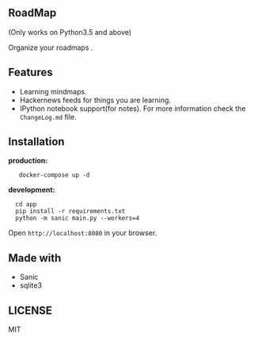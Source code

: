 ## RoadMap
(Only works on Python3.5 and above)

Organize your roadmaps .

## Features
* Learning mindmaps.
* Hackernews feeds for things you are learning.
* IPython notebook support(for notes).
For more information check the ```ChangeLog.md``` file.

## Installation

**production:**

```
   docker-compose up -d
```
**development:**
```
  cd app
  pip install -r requirements.txt
  python -m sanic main.py --workers=4
```

Open ```http://localhost:8080``` in your browser.

## Made with

* Sanic
* sqlite3

## LICENSE
MIT
